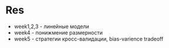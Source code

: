 # Res 
- week1,2,3 - линейные модели
- week4 - понижмение размерности 
- week5 - стратегии кросс-валидации, bias-varience tradeoff

